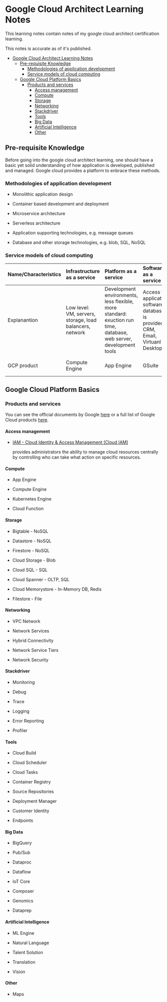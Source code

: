 # Google Cloud Architect Learning Notes

This learning notes contain notes of my google cloud architect certification learning.

This notes is accurate as of it's published.

- [Google Cloud Architect Learning Notes](#google-cloud-architect-learning-notes)
  - [Pre-requisite Knowledge](#pre-requisite-knowledge)
    - [Methodologies of application development](#methodologies-of-application-development)
    - [Service models of cloud computing](#service-models-of-cloud-computing)
  - [Google Cloud Platform Basics](#google-cloud-platform-basics)
    - [Products and services](#products-and-services)
      - [Access management](#access-management)
      - [Compute](#compute)
      - [Storage](#storage)
      - [Networking](#networking)
      - [Stackdriver](#stackdriver)
      - [Tools](#tools)
      - [Big Data](#big-data)
      - [Artificial Intelligence](#artificial-intelligence)
      - [Other](#other)

## Pre-requisite Knowledge

Before going into the google cloud architect learning, one should have a basic yet solid understanding of how application is developed, published and managed. Google cloud provides a platform to enbrace these methods.

### Methodologies of application development

* Monolithic application design

* Container based development and deployment

* Microservice architecture

* Serverless architecture

* Application supporting technologies, e.g. message queues

* Database and other storage technologies, e.g. blob, SQL, NoSQL

### Service models of cloud computing

| Name/Characteristics | Infrastructure as a service                              | Platform as a service                                                                                              | Software as a service                                                              | Serverless Computing                                                                                                         | Kubernetes as a Service                                                       |
| :------------------- | :------------------------------------------------------- | :----------------------------------------------------------------------------------------------------------------- | :--------------------------------------------------------------------------------- | :--------------------------------------------------------------------------------------------------------------------------- | :---------------------------------------------------------------------------- |
| Explanantion         | Low level: VM, servers, storage, load balancers, network | Development environments, less flexible, more standard: exuction run time, database, web server, development tools | Access to application software/ database is provided: CRM, Email, Virtuanl Desktop | Code execution model: Provider fully control the state of virtual machine, services and charges relies on invocation/request | Fully managed Kubernetes environment: you can run containers easily inside it |
| GCP product          | Compute Engine                                           | App Engine                                                                                                         | GSuite                                                                             | Cloud Function                                                                                                               | Google Kubernetes Engine                                                      |

## Google Cloud Platform Basics

### Products and services

You can see the official documents by Google [here](https://cloud.google.com/terms/services) or a full list of Google Cloud products [here](https://cloud.google.com/products/).

#### Access management

* [IAM - Cloud Identity & Access Management (Cloud IAM)](Management/IAM.md)

    provides administrators the ability to manage cloud resources centrally by controlling who can take what action on specific resources.

#### Compute

* App Engine

* Compute Engine

* Kubernetes Engine

* Cloud Function

#### Storage

* Bigtable - NoSQL

* Datastore - NoSQL

* Firestore - NoSQL

* Cloud Storage - Blob

* Cloud SQL - SQL

* Cloud Spanner - OLTP, SQL

* Cloud Memorystore - In-Memory DB, Redis

* Filestore - File

#### Networking

* VPC Network

* Network Services

* Hybrid Connectivity

* Network Service Tiers

* Network Security

#### Stackdriver

* Monitoring

* Debug

* Trace

* Logging

* Error Reporting

* Profiler

#### Tools

* Cloud Build

* Cloud Scheduler

* Cloud Tasks

* Container Registry

* Source Repositories

* Deployment Manager

* Customer Identity

* Endpoints

#### Big Data

* BigQuery

* Pub/Sub

* Dataproc

* Dataflow

* IoT Core

* Composer

* Genomics

* Dataprep

#### Artificial Intelligence

* ML Engine

* Natural Language

* Talent Solution

* Translation

* Vision

#### Other

* Maps